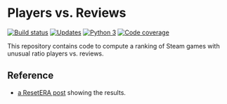 # Players vs. Reviews

[![Build status][Build image]][Build]
[![Updates][Dependency image]][PyUp]
[![Python 3][Python3 image]][PyUp]
[![Code coverage][Codecov image]][Codecov]

  [Build]: https://travis-ci.org/woctezuma/players-vs-reviews
  [Build image]: https://travis-ci.org/woctezuma/players-vs-reviews.svg?branch=master

  [PyUp]: https://pyup.io/repos/github/woctezuma/players-vs-reviews/
  [Dependency image]: https://pyup.io/repos/github/woctezuma/players-vs-reviews/shield.svg
  [Python3 image]: https://pyup.io/repos/github/woctezuma/players-vs-reviews/python-3-shield.svg

  [Codecov]: https://codecov.io/gh/woctezuma/players-vs-reviews
  [Codecov image]: https://codecov.io/gh/woctezuma/players-vs-reviews/branch/master/graph/badge.svg

This repository contains code to compute a ranking of Steam games with unusual ratio players vs. reviews.

## Reference ##

* [a ResetERA post](https://www.resetera.com/posts/6011450/) showing the results.